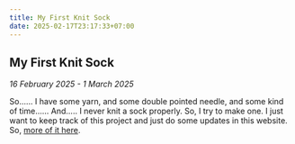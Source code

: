 ```yaml
---
title: My First Knit Sock
date: 2025-02-17T23:17:33+07:00
---
```

## My First Knit Sock

*16 February 2025 - 1 March 2025*

So...... I have some yarn, and some double pointed needle, and some kind of time...... And..... I never knit a sock properly. So, I try to make one. I just want to keep track of this project and just do some updates in this website. So, [more of it here](/post/first-knit-sock/).